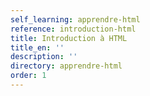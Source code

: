 ```yaml
---
self_learning: apprendre-html
reference: introduction-html
title: Introduction à HTML
title_en: ''
description: ''
directory: apprendre-html
order: 1
---
```

